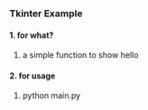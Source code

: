 ### Tkinter Example

#### 1. for what?
1. a simple function to show hello

#### 2. for usage
1. python main.py
